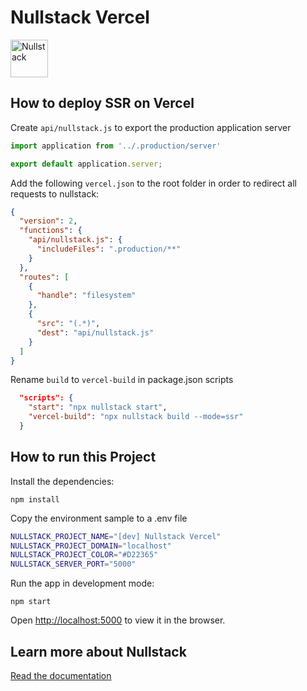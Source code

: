 # Nullstack Vercel

<img src='https://raw.githubusercontent.com/nullstack/nullstack/master/nullstack.png' height='60' alt='Nullstack' />

## How to deploy SSR on Vercel

Create `api/nullstack.js` to export the production application server

```js
import application from '../.production/server'

export default application.server;
```

Add the following `vercel.json` to the root folder in order to redirect all requests to nullstack:

```json
{
  "version": 2,
  "functions": {
    "api/nullstack.js": {
      "includeFiles": ".production/**"
    }
  },
  "routes": [
    {
      "handle": "filesystem"
    },
    {
      "src": "(.*)",
      "dest": "api/nullstack.js"
    }
  ]
}
```

Rename `build` to `vercel-build` in package.json scripts

```json
  "scripts": {
    "start": "npx nullstack start",
    "vercel-build": "npx nullstack build --mode=ssr"
  }
```

## How to run this Project

Install the dependencies:

`npm install`

Copy the environment sample to a .env file

```sh
NULLSTACK_PROJECT_NAME="[dev] Nullstack Vercel"
NULLSTACK_PROJECT_DOMAIN="localhost"
NULLSTACK_PROJECT_COLOR="#D22365"
NULLSTACK_SERVER_PORT="5000"
```

Run the app in development mode:

`npm start`

Open [http://localhost:5000](http://localhost:5000) to view it in the browser.

## Learn more about Nullstack

[Read the documentation](https://nullstack.app/documentation)
